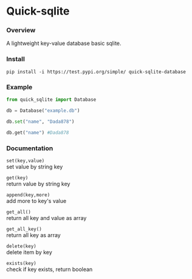 # Quick-sqlite
### Overview
A lightweight key-value database basic sqlite.
### Install
```
pip install -i https://test.pypi.org/simple/ quick-sqlite-database
```
### Example
```py
from quick_sqlite import Database

db = Database("example.db")

db.set("name", "Dada878")

db.get("name") #Dada878
```
### Documentation

```set(key,value)```\
set value by string key

```get(key)```\
return value by string key

```append(key,more)```\
add more to key's value

```get_all()```\
return all key and value as array

```get_all_key()```\
return all key as array

```delete(key)```\
delete item by key

```exists(key)```\
check if key exists, return boolean